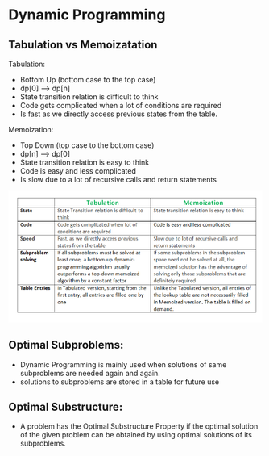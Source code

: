 # Dynamic Programming

## Tabulation vs Memoizatation
Tabulation:
+ Bottom Up (bottom case to the top case)
+ dp[0] --> dp[n]
+ State transition relation is difficult to think
+ Code gets complicated when a lot of conditions are required
+ Is fast as we directly access previous states from the table.

Memoization:
+ Top Down (top case to the bottom case)
+ dp[n] --> dp[0]
+ State transition relation is easy to think
+ Code is easy and less complicated
+ Is slow due to a lot of recursive calls and return statements

![Comparison Chart](https://github.com/nmatison/Interview-and-Algorithim-Practice/blob/master/Study_Notes/images/Tabulation-vs-Memoization-1.png)

## Optimal Subproblems:
+ Dynamic Programming is mainly used when solutions of same subproblems are needed again and again.
+ solutions to subproblems are stored in a table for future use

## Optimal Substructure:
+ A problem has the Optimal Substructure Property if the optimal solution of the given problem can be obtained by using optimal solutions of its subproblems.